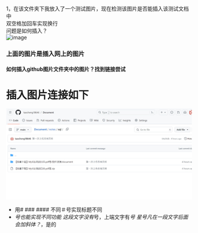 1，在该文件夹下我放入了一个测试图片，现在检测该图片是否能插入该测试文档中  
双空格加回车实现换行  
问题是如何插入？  
![image](https://img-blog.csdn.net/20170320150046235?watermark/2/text/aHR0cDovL2Jsb2cuY3Nkbi5uZXQvdTAxMjIzMDA1NQ==/font/5a6L5L2T/fontsize/400/fill/I0JBQkFCMA==/dissolve/70/gravity/SouthEast)  
### 上面的图片是插入网上的图片  
#### 如何插入github图片文件夹中的图片？找到链接尝试  
# 插入图片连接如下  
![本地图片插入实列](https://github.com/taocheng18646/Document/blob/main/notes/git/%E5%9B%BE%E7%89%87%E4%B8%8A%E4%BC%A0_test.jpeg)  
* 用# ### #### 不同＃号实现标题不同
* *号也能实现不同功能
  这段文字没有*号，上端文字有*号
  星号凡在一段文字后面会加斜体？*，是的
